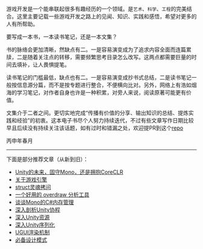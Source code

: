 游戏开发是一个能串联起很多有趣经历的一个领域。是`艺术`、`科学`、`工程`的完美结合。这里主要记载一些游戏开发之路上的见闻、知识、实践和感悟，希望对更多的人有所帮助。

要写成一本书，一本读书笔记，还是一本文集？

书的脉络会更加清晰，然缺点有二。一是容易演变成为了追求内容全面而连篇累牍，二是随着关注点的转移，需要频繁思考目录怎么改写。这两点都需要巨量的时间去填补，让人畏惧提笔。

读书笔记的门槛最低，缺点也有二。一是容易演变成抄书式总结，二是读书笔记一般按信息源分篇，而不是按专题进行整合，不便横向比对。另外，网络上有浩如烟海的学习笔记，对作者自身也许是一种积累，对旁人来说，阅读原著可能更有价值。

文集介于二者之间。更切实地完成“传播有价值的分享、输出知识的总结、提炼实践和经验”的初衷。这本电子书尽个人努力持续迭代，不过有些文章写作日期比较早且后续没有持续关注该话题，如有过时和错漏之处，欢迎提PR到这个[repo](https://github.com/jonyzhao/BookOfGameDev)

丙申年春月

---

下面是部分推荐文章（从新到旧）：
- [Unity的未来，固守Mono，还是拥抱CoreCLR](GamePlay/Unity/Runtime/MonoOrCLR.md)
- [关于游戏引擎](GameEngine/AboutGameEngine.md)
- [struct灵魂拷问](DotNet/dotNetStructQuestions.md)
- [一个好用的 overdraw 分析工具](GamePlay/Unity/PerformanceOptimizition/CreateUsefulOverdrawIndicator.md)
- [谈谈Mono的C\#内存管理](GamePlay/Unity/Asset/DiveIntoMonoMemory.md)
- [深入剖析Unity协程](GamePlay/Unity/Coroutine/DiveIntoUnityCoroutine.md)
- [深入Unity资源](GamePlay/Unity/Asset/DiveIntoUnityAsset.md)
- [深入Unity序列化](GamePlay/Unity/Asset/DiveIntoUnitySerialization.md)
- [UGUI渲染机制](GamePlay/Unity/UGUI/UGUIRenderSystem.md)
- [必备设计模式](GamePlay/Pattern/CommonPatternsCollection.md)
